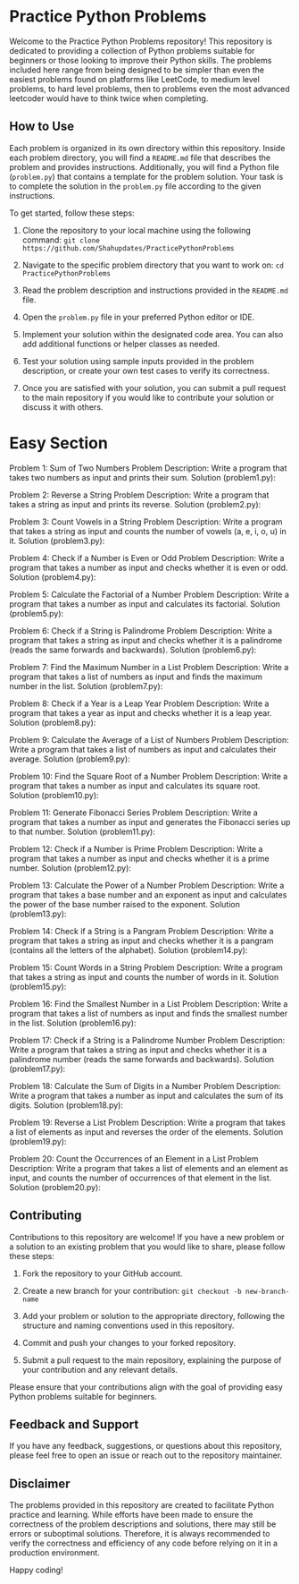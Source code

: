 # Practice Python Problems

Welcome to the Practice Python Problems repository! This repository is dedicated to providing a collection of Python problems suitable for beginners or those looking to improve their Python skills. The problems included here range from being designed to be simpler than even the easiest problems found on platforms like LeetCode, to medium level problems, to hard level problems, then to problems even the most advanced leetcoder would have to think twice when completing.

## How to Use

Each problem is organized in its own directory within this repository. Inside each problem directory, you will find a `README.md` file that describes the problem and provides instructions. Additionally, you will find a Python file (`problem.py`) that contains a template for the problem solution. Your task is to complete the solution in the `problem.py` file according to the given instructions.

To get started, follow these steps:

1. Clone the repository to your local machine using the following command: ``` git clone https://github.com/Shahupdates/PracticePythonProblems ```
2. Navigate to the specific problem directory that you want to work on: ``` cd PracticePythonProblems ```

3. Read the problem description and instructions provided in the `README.md` file.

4. Open the `problem.py` file in your preferred Python editor or IDE.

5. Implement your solution within the designated code area. You can also add additional functions or helper classes as needed.

6. Test your solution using sample inputs provided in the problem description, or create your own test cases to verify its correctness.

7. Once you are satisfied with your solution, you can submit a pull request to the main repository if you would like to contribute your solution or discuss it with others.

# Easy Section
Problem 1: Sum of Two Numbers
Problem Description: Write a program that takes two numbers as input and prints their sum.
Solution (problem1.py):

Problem 2: Reverse a String
Problem Description: Write a program that takes a string as input and prints its reverse.
Solution (problem2.py):

Problem 3: Count Vowels in a String
Problem Description: Write a program that takes a string as input and counts the number of vowels (a, e, i, o, u) in it.
Solution (problem3.py):

Problem 4: Check if a Number is Even or Odd
Problem Description: Write a program that takes a number as input and checks whether it is even or odd.
Solution (problem4.py):

Problem 5: Calculate the Factorial of a Number
Problem Description: Write a program that takes a number as input and calculates its factorial.
Solution (problem5.py):

Problem 6: Check if a String is Palindrome
Problem Description: Write a program that takes a string as input and checks whether it is a palindrome (reads the same forwards and backwards).
Solution (problem6.py):

Problem 7: Find the Maximum Number in a List
Problem Description: Write a program that takes a list of numbers as input and finds the maximum number in the list.
Solution (problem7.py):

Problem 8: Check if a Year is a Leap Year
Problem Description: Write a program that takes a year as input and checks whether it is a leap year.
Solution (problem8.py):

Problem 9: Calculate the Average of a List of Numbers
Problem Description: Write a program that takes a list of numbers as input and calculates their average.
Solution (problem9.py):

Problem 10: Find the Square Root of a Number
Problem Description: Write a program that takes a number as input and calculates its square root.
Solution (problem10.py):

Problem 11: Generate Fibonacci Series
Problem Description: Write a program that takes a number as input and generates the Fibonacci series up to that number.
Solution (problem11.py):

Problem 12: Check if a Number is Prime
Problem Description: Write a program that takes a number as input and checks whether it is a prime number.
Solution (problem12.py):

Problem 13: Calculate the Power of a Number
Problem Description: Write a program that takes a base number and an exponent as input and calculates the power of the base number raised to the exponent.
Solution (problem13.py):

Problem 14: Check if a String is a Pangram
Problem Description: Write a program that takes a string as input and checks whether it is a pangram (contains all the letters of the alphabet).
Solution (problem14.py):

Problem 15: Count Words in a String
Problem Description: Write a program that takes a string as input and counts the number of words in it.
Solution (problem15.py):

Problem 16: Find the Smallest Number in a List
Problem Description: Write a program that takes a list of numbers as input and finds the smallest number in the list.
Solution (problem16.py):

Problem 17: Check if a String is a Palindrome Number
Problem Description: Write a program that takes a string as input and checks whether it is a palindrome number (reads the same forwards and backwards).
Solution (problem17.py):

Problem 18: Calculate the Sum of Digits in a Number
Problem Description: Write a program that takes a number as input and calculates the sum of its digits.
Solution (problem18.py):

Problem 19: Reverse a List
Problem Description: Write a program that takes a list of elements as input and reverses the order of the elements.
Solution (problem19.py):

Problem 20: Count the Occurrences of an Element in a List
Problem Description: Write a program that takes a list of elements and an element as input, and counts the number of occurrences of that element in the list.
Solution (problem20.py):





## Contributing

Contributions to this repository are welcome! If you have a new problem or a solution to an existing problem that you would like to share, please follow these steps:

1. Fork the repository to your GitHub account.

2. Create a new branch for your contribution: ``` git checkout -b new-branch-name ```

3. Add your problem or solution to the appropriate directory, following the structure and naming conventions used in this repository.

4. Commit and push your changes to your forked repository.

5. Submit a pull request to the main repository, explaining the purpose of your contribution and any relevant details.

Please ensure that your contributions align with the goal of providing easy Python problems suitable for beginners.

## Feedback and Support

If you have any feedback, suggestions, or questions about this repository, please feel free to open an issue or reach out to the repository maintainer.

## Disclaimer

The problems provided in this repository are created to facilitate Python practice and learning. While efforts have been made to ensure the correctness of the problem descriptions and solutions, there may still be errors or suboptimal solutions. Therefore, it is always recommended to verify the correctness and efficiency of any code before relying on it in a production environment.

Happy coding!

